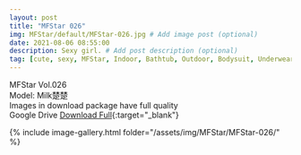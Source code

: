```yaml
---
layout: post
title: "MFStar 026"
img: MFStar/default/MFStar-026.jpg # Add image post (optional)
date: 2021-08-06 08:55:00
description: Sexy girl. # Add post description (optional)
tag: [cute, sexy, MFStar, Indoor, Bathtub, Outdoor, Bodysuit, Underwear, Cosplay, Big Tits, Tattoo, CHINAGIRLS]
---
```

MFStar Vol.026  
Model: Milk楚楚  
Images in download package have full quality                    
Google Drive [Download Full](http://gestyy.com/eoG9Ti){:target="_blank"}

{% include image-gallery.html folder="/assets/img/MFStar/MFStar-026/" %}
